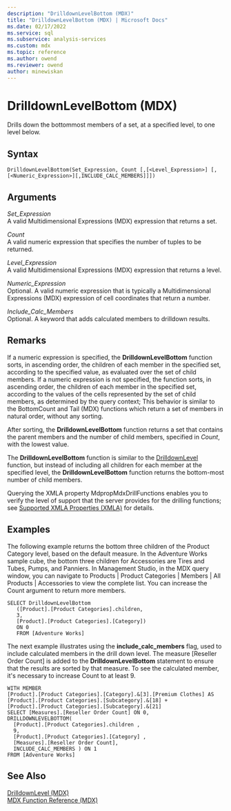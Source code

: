 ```yaml
---
description: "DrilldownLevelBottom (MDX)"
title: "DrilldownLevelBottom (MDX) | Microsoft Docs"
ms.date: 02/17/2022
ms.service: sql
ms.subservice: analysis-services
ms.custom: mdx
ms.topic: reference
ms.author: owend
ms.reviewer: owend
author: minewiskan
---
```

# DrilldownLevelBottom (MDX)


  Drills down the bottommost members of a set, at a specified level, to one level below.  
  
## Syntax  
  
```  
DrilldownLevelBottom(Set_Expression, Count [,[<Level_Expression>] [,[<Numeric_Expression>][,INCLUDE_CALC_MEMBERS]]])  
```  
  
## Arguments  
 *Set_Expression*  
 A valid Multidimensional Expressions (MDX) expression that returns a set.  
  
 *Count*  
 A valid numeric expression that specifies the number of tuples to be returned.  
  
 *Level_Expression*  
 A valid Multidimensional Expressions (MDX) expression that returns a level.  
  
 *Numeric_Expression*  
 Optional. A valid numeric expression that is typically a Multidimensional Expressions (MDX) expression of cell coordinates that return a number.  
  
 *Include_Calc_Members*  
 Optional. A keyword that adds calculated members to drilldown results.  
  
## Remarks  
 If a numeric expression is specified, the **DrilldownLevelBottom** function sorts, in ascending order, the children of each member in the specified set, according to the specified value, as evaluated over the set of child members. If a numeric expression is not specified, the function sorts, in ascending order, the children of each member in the specified set, according to the values of the cells represented by the set of child members, as determined by the query context; This behavior is similar to the BottomCount and Tail (MDX) functions which return a set of members in natural order, without any sorting.  
  
 After sorting, the **DrilldownLevelBottom** function returns a set that contains the parent members and the number of child members, specified in *Count*, with the lowest value.  
  
 The **DrilldownLevelBottom** function is similar to the [DrilldownLevel](../mdx/drilldownlevel-mdx.md) function, but instead of including all children for each member at the specified level, the **DrilldownLevelBottom** function returns the bottom-most number of child members.  
  
 Querying the XMLA property MdpropMdxDrillFunctions enables you to verify the level of support that the server provides for the drilling functions; see [Supported XMLA Properties &#40;XMLA&#41;](/analysis-services/xmla/xml-elements-properties/propertylist-element-supported-xmla-properties) for details.  
  
## Examples  
 The following example returns the bottom three children of the Product Category level, based on the default measure. In the Adventure Works sample cube, the bottom three children for Accessories are Tires and Tubes, Pumps, and Panniers. In Management Studio, in the MDX query window, you can navigate to Products | Product Categories | Members | All Products | Accessories to view the complete list. You can increase the Count argument to return more members.  
  
```  
SELECT DrilldownLevelBottom   
   ([Product].[Product Categories].children,  
   3,  
   [Product].[Product Categories].[Category])  
   ON 0  
   FROM [Adventure Works]  
```  
  
 The next example illustrates using the **include_calc_members** flag, used to include calculated members in the drill down level. The measure [Reseller Order Count] is added to the **DrilldownLevelBottom** statement to ensure that the results are sorted by that measure. To see the calculated member, it's necessary to increase Count to at least 9.  
  
```  
WITH MEMBER   
[Product].[Product Categories].[Category].&[3].[Premium Clothes] AS  
[Product].[Product Categories].[Subcategory].&[18] +  
[Product].[Product Categories].[Subcategory].&[21]  
SELECT [Measures].[Reseller Order Count] ON 0,  
DRILLDOWNLEVELBOTTOM(  
  [Product].[Product Categories].children ,  
  9,  
  [Product].[Product Categories].[Category] ,  
  [Measures].[Reseller Order Count],  
  INCLUDE_CALC_MEMBERS ) ON 1  
FROM [Adventure Works]  
```  
  
## See Also  
 [DrilldownLevel &#40;MDX&#41;](../mdx/drilldownlevel-mdx.md)   
 [MDX Function Reference &#40;MDX&#41;](../mdx/mdx-function-reference-mdx.md)  
  
